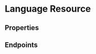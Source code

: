 # Language Resource

## Properties

<ResourceProperties :resource="'language'" :lang="'en'"/>

## Endpoints

[//]: <> (GET ENDPOINT)
<ResourceEndpoint :resource="'language'" :endpoint="'get'" :lang="'en'">

<template v-slot:responseJSON>

<<< @/docs/fixtures/api/language/response/json/get_id.json

</template>

<template v-slot:responseXML>

<<< @/docs/fixtures/api/language/response/xml/get_id.xml

</template>

</ResourceEndpoint>

[//]: <> (GETCOLLECTION ENDPOINT)
<ResourceEndpoint :resource="'language'" :endpoint="'getCollection'" :lang="'en'">

<template v-slot:responseJSON>

<<< @/docs/fixtures/api/language/response/json/get_page.json

</template>

<template v-slot:responseXML>

<<< @/docs/fixtures/api/language/response/xml/get_page.xml

</template>

</ResourceEndpoint>

